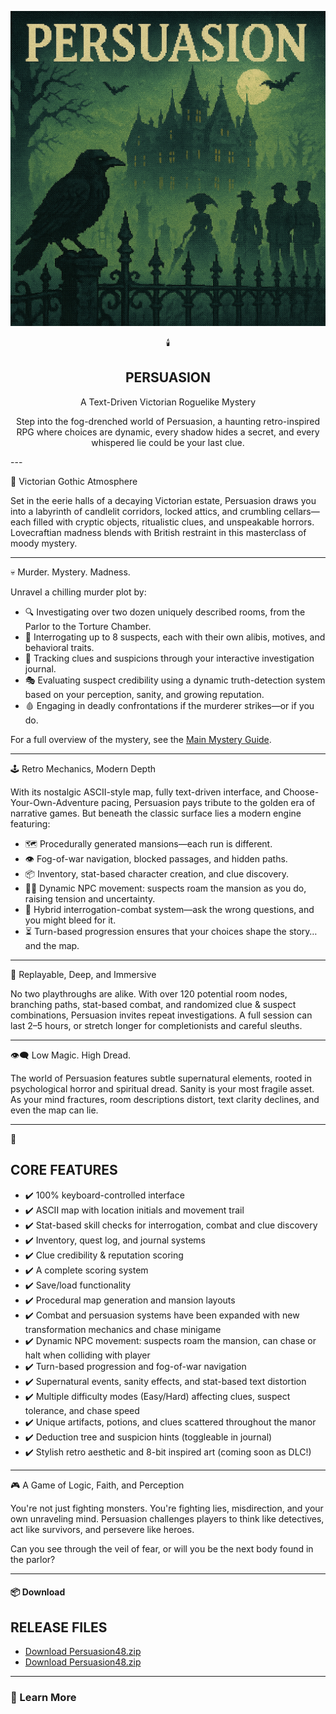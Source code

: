 <div align="center">

![Persuasion Logo](Persuasion.png)

🕯️ 
## PERSUASION
 

A Text-Driven Victorian Roguelike Mystery

Step into the fog-drenched world of Persuasion, a haunting retro-inspired RPG where choices are dynamic, every shadow hides a secret, and every whispered lie could be your last clue.
</div>
---

🎩 Victorian Gothic Atmosphere

Set in the eerie halls of a decaying Victorian estate, Persuasion draws you into a labyrinth of candlelit corridors, locked attics, and crumbling cellars—each filled with cryptic objects, ritualistic clues, and unspeakable horrors. Lovecraftian madness blends with British restraint in this masterclass of moody mystery.

---

💀 Murder. Mystery. Madness.

Unravel a chilling murder plot by:

- 🔍 Investigating over two dozen uniquely described rooms, from the Parlor to the Torture Chamber.
- 🧠 Interrogating up to 8 suspects, each with their own alibis, motives, and behavioral traits.
- 📓 Tracking clues and suspicions through your interactive investigation journal.
- 🎭 Evaluating suspect credibility using a dynamic truth-detection system based on your perception, sanity, and growing reputation.
- 🩸 Engaging in deadly confrontations if the murderer strikes—or if you do.

For a full overview of the mystery, see the [Main Mystery Guide](MainMystery.md).

---

🕹️ Retro Mechanics, Modern Depth

With its nostalgic ASCII-style map, fully text-driven interface, and Choose-Your-Own-Adventure pacing, Persuasion pays tribute to the golden era of narrative games. But beneath the classic surface lies a modern engine featuring:

- 🗺️ Procedurally generated mansions—each run is different.
- 👁️ Fog-of-war navigation, blocked passages, and hidden paths.
- 📦 Inventory, stat-based character creation, and clue discovery.
- 🧍‍♂️ Dynamic NPC movement: suspects roam the mansion as you do, raising tension and uncertainty.
- 💬 Hybrid interrogation-combat system—ask the wrong questions, and you might bleed for it.
- ⏳ Turn-based progression ensures that your choices shape the story… and the map.

---

🧠 Replayable, Deep, and Immersive

No two playthroughs are alike. With over 120 potential room nodes, branching paths, stat-based combat, and randomized clue & suspect combinations, Persuasion invites repeat investigations. A full session can last 2–5 hours, or stretch longer for completionists and careful sleuths.

---

👁️‍🗨️ Low Magic. High Dread.

The world of Persuasion features subtle supernatural elements, rooted in psychological horror and spiritual dread. Sanity is your most fragile asset. As your mind fractures, room descriptions distort, text clarity declines, and even the map can lie.

---

📎  
## CORE FEATURES

- ✔️ 100% keyboard-controlled interface
- ✔️ ASCII map with location initials and movement trail
- ✔️ Stat-based skill checks for interrogation, combat and clue discovery
- ✔️ Inventory, quest log, and journal systems
- ✔️ Clue credibility & reputation scoring
- ✔️ A complete scoring system
- ✔️ Save/load functionality
- ✔️ Procedural map generation and mansion layouts
- ✔️ Combat and persuasion systems have been expanded with new transformation mechanics and chase minigame
- ✔️ Dynamic NPC movement: suspects roam the mansion, can chase or halt when colliding with player
- ✔️ Turn-based progression and fog-of-war navigation
- ✔️ Supernatural events, sanity effects, and stat-based text distortion
- ✔️ Multiple difficulty modes (Easy/Hard) affecting clues, suspect tolerance, and chase speed
- ✔️ Unique artifacts, potions, and clues scattered throughout the manor
- ✔️ Deduction tree and suspicion hints (toggleable in journal)
- ✔️ Stylish retro aesthetic and 8-bit inspired art (coming soon as DLC!)

---

🎮 A Game of Logic, Faith, and Perception

You're not just fighting monsters. You're fighting lies, misdirection, and your own unraveling mind. Persuasion challenges players to think like detectives, act like survivors, and persevere like heroes.

Can you see through the veil of fear, or will you be the next body found in the parlor?

---

#### 📦 Download
## RELEASE FILES

- [Download Persuasion48.zip](Persuasion48.zip)
- [Download Persuasion48.zip](Persuasion49untested.zip)

---

### 📖 Learn More
